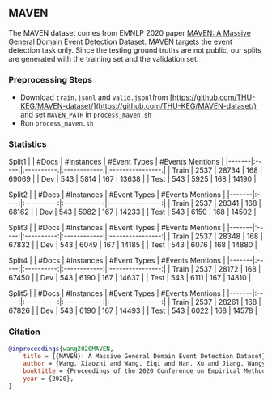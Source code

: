 ## MAVEN

The MAVEN dataset comes from EMNLP 2020 paper [MAVEN: A Massive General Domain Event Detection Dataset](https://arxiv.org/abs/2004.13590). MAVEN targets the event detection task only. Since the testing ground truths are not public, our splits are generated with the training set and the validation set.

### Preprocessing Steps

- Download `train.jsonl` and `valid.jsonl`from [https://github.com/THU-KEG/MAVEN-dataset/](https://github.com/THU-KEG/MAVEN-dataset/) and set `MAVEN_PATH` in `process_maven.sh`
- Run `process_maven.sh`

### Statistics

Split1
|       | #Docs | #Instances | #Event Types | #Events Mentions |
|-------|:-----:|:----------:|:------------:|:----------------:|
| Train |  2537 |    28734   |      168     |       69069      |
| Dev   |  543  |    5814    |      167     |       13638      |
| Test  |  543  |    5925    |      168     |       14190      |

Split2
|       | #Docs | #Instances | #Event Types | #Events Mentions |
|-------|:-----:|:----------:|:------------:|:----------------:|
| Train |  2537 |    28341   |      168     |       68162      |
| Dev   |  543  |    5982    |      167     |       14233      |
| Test  |  543  |    6150    |      168     |       14502      |

Split3
|       | #Docs | #Instances | #Event Types | #Events Mentions |
|-------|:-----:|:----------:|:------------:|:----------------:|
| Train |  2537 |    28348   |      168     |       67832      |
| Dev   |  543  |    6049    |      167     |       14185      |
| Test  |  543  |    6076    |      168     |       14880      |

Split4
|       | #Docs | #Instances | #Event Types | #Events Mentions |
|-------|:-----:|:----------:|:------------:|:----------------:|
| Train |  2537 |    28172   |      168     |       67450      |
| Dev   |  543  |    6190    |      167     |       14637      |
| Test  |  543  |    6111    |      167     |       14810      |

Split5
|       | #Docs | #Instances | #Event Types | #Events Mentions |
|-------|:-----:|:----------:|:------------:|:----------------:|
| Train |  2537 |    28261   |      168     |       67826      |
| Dev   |  543  |    6190    |      167     |       14493      |
| Test  |  543  |    6022    |      168     |       14578      |

### Citation

```bib
@inproceedings{wang2020MAVEN,
    title = {{MAVEN}: A Massive General Domain Event Detection Dataset},
    author = {Wang, Xiaozhi and Wang, Ziqi and Han, Xu and Jiang, Wangyi and Han, Rong and Liu, Zhiyuan and Li, Juanzi and Li, Peng and Lin, Yankai and Zhou, Jie},
    booktitle = {Proceedings of the 2020 Conference on Empirical Methods in Natural Language Processing (EMNLP)},
    year = {2020},
}
```

